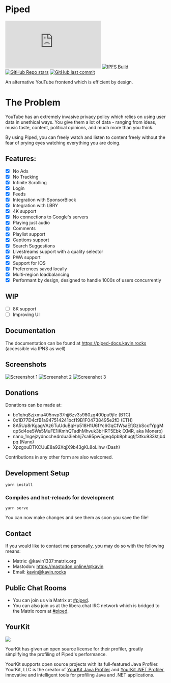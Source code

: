 # Piped

[![Matrix](https://img.shields.io/matrix/piped:matrix.org)](https://matrix.to/#/#piped:matrix.org)
[![IPFS Build](https://github.com/TeamPiped/Piped/actions/workflows/build.yml/badge.svg)](https://piped-ipfs.kavin.rocks/)
[![GitHub Repo stars](https://img.shields.io/github/stars/TeamPiped/Piped-Frontend?style=social)](https://github.com/TeamPiped/Piped/stargazers)
[![GitHub last commit](https://img.shields.io/github/last-commit/TeamPiped/Piped-Frontend)](https://github.com/TeamPiped/Piped/commits)

An alternative YouTube frontend which is efficient by design.

# The Problem

YouTube has an extremely invasive privacy policy which relies on using user data in unethical ways. You give them a lot of data - ranging from ideas, music taste, content, political opinions, and much more than you think.

By using Piped, you can freely watch and listen to content freely without the fear of prying eyes watching everything you are doing.

## Features:

-   [x] No Ads
-   [x] No Tracking
-   [x] Infinite Scrolling
-   [x] Login
-   [x] Feeds
-   [x] Integration with SponsorBlock
-   [x] Integration with LBRY
-   [x] 4K support
-   [x] No connections to Google's servers
-   [x] Playing just audio
-   [x] Comments
-   [x] Playlist support
-   [x] Captions support
-   [x] Search Suggestions
-   [x] Livestreams support with a quality selector
-   [x] PWA support
-   [x] Support for IOS
-   [x] Preferences saved locally
-   [x] Multi-region loadbalancing
-   [x] Performant by design, designed to handle 1000s of users concurrently

## WIP

-   [ ] 8K support
-   [ ] Improving UI

## Documentation

The documentation can be found at https://piped-docs.kavin.rocks (accessible via IPNS as well)

## Screenshots

![Screenshot 1](https://cloudflare-ipfs.com/ipfs/bafybeigafumvrgbfyufxjptvufobstrywrfv2kteyuuictfko6kvghjszu)
![Screenshot 2](https://cloudflare-ipfs.com/ipfs/bafybeiaxhsog7jzydr7xb3xhlemxilqksceqg5fraaiuojzclhocsqrcvq)
![Screenshot 3](https://cloudflare-ipfs.com/ipfs/bafybeiehs5xjqmmq34gmewxoqm3j3b2ze3pve4sdmanz7ukrxwgrcmxnry)

## Donations

Donations can be made at:

-   bc1qhq8zjxmu405nvp37njj6zv3s980zg400pu9jfe (BTC)
-   0x1D77D4cfB1a947514241bcf19B1F04738495e2fD (ETH)
-   8A5Up8rKgagVAz6TuUduBqHp518H1U6fYc6GqCfWsaEfjGzbSccfYpgMqp5d4oe5Ws5MuFE1iKmhQTadhMhvuk3bHRT5Ebk (XMR, aka Monero)
-   nano_1ngejzydncche4rdua3iebhj7sa95pw5geq4pb8phugtjf3tku933ktjb4pq (Nano)
-   XpzgouDTKCUuE8a92XqjX9b43gKL8oLihw (Dash)

Contributions in any other form are also welcomed.

## Development Setup

```
yarn install
```

### Compiles and hot-reloads for development

```
yarn serve
```

You can now make changes and see them as soon you save the file!

## Contact

If you would like to contact me personally, you may do so with the following means:

-   Matrix: @kavin1337:matrix.org
-   Mastodon: https://mastodon.online/@kavin
-   Email: kavin@kavin.rocks

## Public Chat Rooms

-   You can join us via Matrix at [#piped](https://matrix.to/#/#piped:matrix.org).
-   You can also join us at the libera.chat IRC network which is bridged to the Matrix room at [#piped](https://web.libera.chat/#piped).

## YourKit

<img src="https://www.yourkit.com/images/yklogo.png"></img>

YourKit has given an open source license for their profiler, greatly simplifying the profiling of Piped's performance.

YourKit supports open source projects with its full-featured Java Profiler.
YourKit, LLC is the creator of <a href="https://www.yourkit.com/java/profiler/">YourKit Java Profiler</a>
and <a href="https://www.yourkit.com/.net/profiler/">YourKit .NET Profiler</a>,
innovative and intelligent tools for profiling Java and .NET applications.
